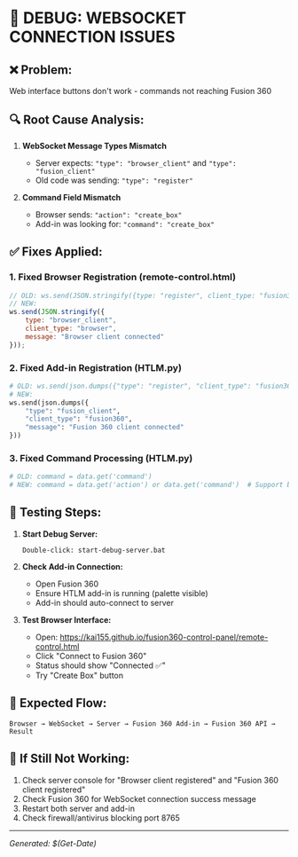 # 🐛 DEBUG: WEBSOCKET CONNECTION ISSUES

## ❌ Problem: 
Web interface buttons don't work - commands not reaching Fusion 360

## 🔍 Root Cause Analysis:
1. **WebSocket Message Types Mismatch**
   - Server expects: `"type": "browser_client"` and `"type": "fusion_client"`
   - Old code was sending: `"type": "register"` 

2. **Command Field Mismatch**
   - Browser sends: `"action": "create_box"`
   - Add-in was looking for: `"command": "create_box"`

## ✅ Fixes Applied:

### 1. Fixed Browser Registration (remote-control.html)
```javascript
// OLD: ws.send(JSON.stringify({type: "register", client_type: "fusion360"}));
// NEW:
ws.send(JSON.stringify({
    type: "browser_client", 
    client_type: "browser",
    message: "Browser client connected"
}));
```

### 2. Fixed Add-in Registration (HTLM.py)
```python
# OLD: ws.send(json.dumps({"type": "register", "client_type": "fusion360"}))
# NEW:
ws.send(json.dumps({
    "type": "fusion_client",
    "client_type": "fusion360", 
    "message": "Fusion 360 client connected"
}))
```

### 3. Fixed Command Processing (HTLM.py)
```python
# OLD: command = data.get('command')
# NEW: command = data.get('action') or data.get('command')  # Support both
```

## 🚀 Testing Steps:

1. **Start Debug Server:**
   ```
   Double-click: start-debug-server.bat
   ```

2. **Check Add-in Connection:**
   - Open Fusion 360
   - Ensure HTLM add-in is running (palette visible)
   - Add-in should auto-connect to server

3. **Test Browser Interface:**
   - Open: https://kai155.github.io/fusion360-control-panel/remote-control.html
   - Click "Connect to Fusion 360"
   - Status should show "Connected ✅"
   - Try "Create Box" button

## 📡 Expected Flow:
```
Browser → WebSocket → Server → Fusion 360 Add-in → Fusion 360 API → Result
```

## 🔧 If Still Not Working:
1. Check server console for "Browser client registered" and "Fusion 360 client registered"
2. Check Fusion 360 for WebSocket connection success message
3. Restart both server and add-in
4. Check firewall/antivirus blocking port 8765

---
*Generated: $(Get-Date)*
